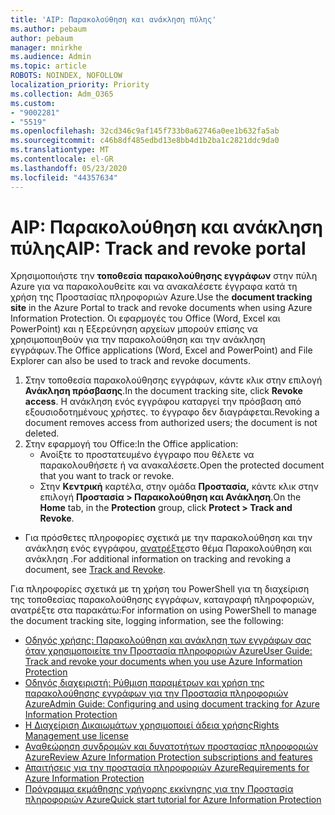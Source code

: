 ```yaml
---
title: 'AIP: Παρακολούθηση και ανάκληση πύλης'
ms.author: pebaum
author: pebaum
manager: mnirkhe
ms.audience: Admin
ms.topic: article
ROBOTS: NOINDEX, NOFOLLOW
localization_priority: Priority
ms.collection: Adm_O365
ms.custom:
- "9002281"
- "5519"
ms.openlocfilehash: 32cd346c9af145f733b0a62746a0ee1b632fa5ab
ms.sourcegitcommit: c46b8df485edbd13e8bb4d1b2ba1c2821ddc9da0
ms.translationtype: MT
ms.contentlocale: el-GR
ms.lasthandoff: 05/23/2020
ms.locfileid: "44357634"
---
```

# <a name="aip-track-and-revoke-portal"></a><span data-ttu-id="87d0f-102">AIP: Παρακολούθηση και ανάκληση πύλης</span><span class="sxs-lookup"><span data-stu-id="87d0f-102">AIP: Track and revoke portal</span></span>

<span data-ttu-id="87d0f-103">Χρησιμοποιήστε την **τοποθεσία παρακολούθησης εγγράφων** στην πύλη Azure για να παρακολουθείτε και να ανακαλέσετε έγγραφα κατά τη χρήση της Προστασίας πληροφοριών Azure.</span><span class="sxs-lookup"><span data-stu-id="87d0f-103">Use the **document tracking site** in the Azure Portal to track and revoke documents when using Azure Information Protection.</span></span> <span data-ttu-id="87d0f-104">Οι εφαρμογές του Office (Word, Excel και PowerPoint) και η Εξερεύνηση αρχείων μπορούν επίσης να χρησιμοποιηθούν για την παρακολούθηση και την ανάκληση εγγράφων.</span><span class="sxs-lookup"><span data-stu-id="87d0f-104">The Office applications (Word, Excel and PowerPoint) and File Explorer can also be used to track and revoke documents.</span></span>

1. <span data-ttu-id="87d0f-105">Στην τοποθεσία παρακολούθησης εγγράφων, κάντε κλικ στην επιλογή **Ανάκληση πρόσβασης**.</span><span class="sxs-lookup"><span data-stu-id="87d0f-105">In the document tracking site, click **Revoke access**.</span></span> <span data-ttu-id="87d0f-106">Η ανάκληση ενός εγγράφου καταργεί την πρόσβαση από εξουσιοδοτημένους χρήστες. το έγγραφο δεν διαγράφεται.</span><span class="sxs-lookup"><span data-stu-id="87d0f-106">Revoking a document removes access from authorized users; the document is not deleted.</span></span>
2. <span data-ttu-id="87d0f-107">Στην εφαρμογή του Office:</span><span class="sxs-lookup"><span data-stu-id="87d0f-107">In the Office application:</span></span>
    - <span data-ttu-id="87d0f-108">Ανοίξτε το προστατευμένο έγγραφο που θέλετε να παρακολουθήσετε ή να ανακαλέσετε.</span><span class="sxs-lookup"><span data-stu-id="87d0f-108">Open the protected document that you want to track or revoke.</span></span>
    - <span data-ttu-id="87d0f-109">Στην **Κεντρική** καρτέλα, στην ομάδα **Προστασία,** κάντε κλικ στην επιλογή **Προστασία > Παρακολούθηση και Ανάκληση**.</span><span class="sxs-lookup"><span data-stu-id="87d0f-109">On the **Home** tab, in the **Protection** group, click **Protect > Track and Revoke**.</span></span>

- <span data-ttu-id="87d0f-110">Για πρόσθετες πληροφορίες σχετικά με την παρακολούθηση και την ανάκληση ενός εγγράφου, [ανατρέξτε](https://docs.microsoft.com/azure/information-protection/rms-client/client-track-revoke)στο θέμα Παρακολούθηση και ανάκληση .</span><span class="sxs-lookup"><span data-stu-id="87d0f-110">For additional information on tracking and revoking a document, see [Track and Revoke](https://docs.microsoft.com/azure/information-protection/rms-client/client-track-revoke).</span></span>

<span data-ttu-id="87d0f-111">Για πληροφορίες σχετικά με τη χρήση του PowerShell για τη διαχείριση της τοποθεσίας παρακολούθησης εγγράφων, καταγραφή πληροφοριών, ανατρέξτε στα παρακάτω:</span><span class="sxs-lookup"><span data-stu-id="87d0f-111">For information on using PowerShell to manage the document tracking site, logging information, see the following:</span></span>
- [<span data-ttu-id="87d0f-112">Οδηγός χρήσης: Παρακολούθηση και ανάκληση των εγγράφων σας όταν χρησιμοποιείτε την Προστασία πληροφοριών Azure</span><span class="sxs-lookup"><span data-stu-id="87d0f-112">User Guide: Track and revoke your documents when you use Azure Information Protection</span></span>](https://docs.microsoft.com/azure/information-protection/rms-client/client-track-revoke)
- [<span data-ttu-id="87d0f-113">Οδηγός διαχειριστή: Ρύθμιση παραμέτρων και χρήση της παρακολούθησης εγγράφων για την Προστασία πληροφοριών Azure</span><span class="sxs-lookup"><span data-stu-id="87d0f-113">Admin Guide: Configuring and using document tracking for Azure Information Protection</span></span>](https://docs.microsoft.com/azure/information-protection/rms-client/client-admin-guide-document-tracking)
- [<span data-ttu-id="87d0f-114">Η Διαχείριση Δικαιωμάτων χρησιμοποιεί άδεια χρήσης</span><span class="sxs-lookup"><span data-stu-id="87d0f-114">Rights Management use license</span></span>](https://docs.microsoft.com/azure/information-protection/configure-usage-rights#rights-management-use-license)
- [<span data-ttu-id="87d0f-115">Αναθεώρηση συνδρομών και δυνατοτήτων προστασίας πληροφοριών Azure</span><span class="sxs-lookup"><span data-stu-id="87d0f-115">Review Azure Information Protection subscriptions and features</span></span>](https://azure.microsoft.com/pricing/details/information-protection)
- [<span data-ttu-id="87d0f-116">Απαιτήσεις για την προστασία πληροφοριών Azure</span><span class="sxs-lookup"><span data-stu-id="87d0f-116">Requirements for Azure Information Protection</span></span>](https://docs.microsoft.com/azure/information-protection/get-started/requirements)
- [<span data-ttu-id="87d0f-117">Πρόγραμμα εκμάθησης γρήγορης εκκίνησης για την Προστασία πληροφοριών Azure</span><span class="sxs-lookup"><span data-stu-id="87d0f-117">Quick start tutorial for Azure Information Protection</span></span>](https://docs.microsoft.com/azure/information-protection/get-started/infoprotect-quick-start-tutorial)
